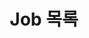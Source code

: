 ---
layout: list
title: Job 목록
slug: job
description: >
  Job 목록
sitemap: false
order: 2
tags: [ECCode, ECDecimal, ECEnum]
---